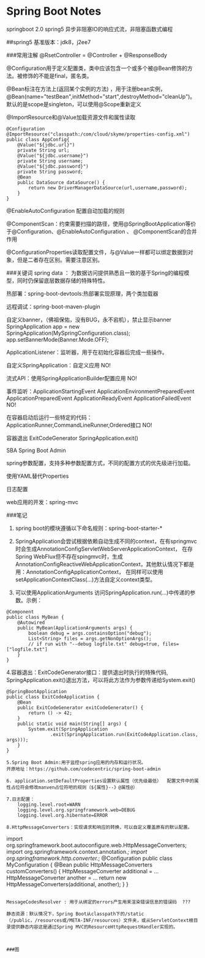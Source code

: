 # Spring Boot Notes
springboot 2.0   spring5  异步非阻塞IO的响应式流，非阻塞函数式编程 
 
##spring5
基准版本：jdk8，j2ee7

###常用注解
@RsetController = @Controller + @ResponseBody 

@Configuration用于定义配置类，类中应该包含一个或多个被@Bean修饰的方法。被修饰的不能是final，匿名类。

@Bean标注在方法上(返回某个实例的方法) ，用于注册bean实例，@Bean(name="testBean",initMethod="start",destroyMethod="cleanUp")。默认的是scope是singleton，可以使用@Scope重新定义

@ImportResource和@Value加载资源文件和属性读取

```
@Configuration
@ImportResource("classpath:/com/cloud/skyme/properties-config.xml")
public class AppConfig{
    @Value("${jdbc.url}")
    private String url;
    @Value("${jdbc.username}")
    private String username;
    @Value("${jdbc.password}")
    private String password;
    @Bean
    public DataSource dataSource() {
        return new DriverManagerDataSource(url,username,password);
    }
}
```

@EnableAutoConfiguration 配置自动加载的规则

@ComponentScan：约束需要扫描的路径，使用@SpringBootApplication等价于@Configuration、@EnableAutoConfiguration 、 @ComponentScan的合并作用

@ConfigurationProperties读取配置文件，与@Value一样都可以绑定数据到对象，但是二者存在区别。需要注意区别。

###关键词
spring data ： 为数据访问提供熟悉且一致的基于Spring的编程模型，同时仍保留底层数据存储的特殊特性。

热部署：spring-boot-devtools:热部署实现原理，两个类加载器

远程调试：spring-boot-maven-plugin

自定义banner，（佛祖保佑，没有BUG，永不宕机），禁止显示banner
SpringApplication app = new SpringApplication(MySpringConfiguration.class);
app.setBannerMode(Banner.Mode.OFF);

ApplicationListener：监听器，用于在初始化容器后完成一些操作。

自定义SpringApplication：自定义应用 NO!

流式API：使用SpringApplicationBuilder配置应用 NO!

事件监听：ApplicationStartingEvent ApplicationEnvironmentPreparedEvent ApplicationPreparedEvent ApplicationReadyEvent ApplicationFailedEvent NO!

在容器启动后运行一些特定的代码：ApplicationRunner,CommandLineRunner,Ordered接口   NO!

容器退出 ExitCodeGenerator SpringApplication.exit()

SBA Spring Boot Admin

spring参数配置，支持多种参数配置方式，不同的配置方式的优先级进行加载。

使用YAML替代Properties

日志配置

web应用的开发：spring-mvc

###笔记
1. spring boot的模块遵循以下命名规则：spring-boot-starter-*

2. SpringApplication会尝试根据依赖自动生成不同的context，在有springmvc时会生成AnnotationConfigServletWebServerApplicationContext，
在存Spring WebFlux但不存在spingmvc时，生成AnnotationConfigReactiveWebApplicationContext，其他默认情况下都是用：AnnotationConfigApplicationContext，
在同样可以使用setApplicationContextClass(…)方法自定义context类型。

3. 可以使用ApplicationArguments 访问SpringApplication.run(...)中传递的参数。示例：

```
@Component
public class MyBean {
    @Autowired
    public MyBean(ApplicationArguments args) {
        boolean debug = args.containsOption("debug");
        List<String> files = args.getNonOptionArgs();
        // if run with "--debug logfile.txt" debug=true, files=["logfile.txt"]
    }
}
```

4.容器退出：ExitCodeGenerator接口：提供退出时执行的特殊代码, SpringApplication.exit()退出方法，可以将此方法作为参数传递给System.exit()

```
@SpringBootApplication
public class ExitCodeApplication {
    @Bean
    public ExitCodeGenerator exitCodeGenerator() {
        return () -> 42;
    }
    public static void main(String[] args) {
        System.exit(SpringApplication
                .exit(SpringApplication.run(ExitCodeApplication.class, args)));
    }
}

5.Spring Boot Admin:用于监控spring应用的内存和运行状况。
开原地址：https://github.com/codecentric/spring-boot-admin

6. application.setDefaultProperties设置默认属性（优先级最低）  配置文件中的属性占位符会修改manven占位符吧的规则（${属性}--》@属性@）

7.日志配置：
	logging.level.root=WARN
	logging.level.org.springframework.web=DEBUG
	logging.level.org.hibernate=ERROR
	
8.HttpMessageConverters：实现请求和响应的转换，可以自定义覆盖原有的默认配置。

```
import org.springframework.boot.autoconfigure.web.HttpMessageConverters;
import org.springframework.context.annotation.*;
import org.springframework.http.converter.*;
@Configuration
public class MyConfiguration {
    @Bean
    public HttpMessageConverters customConverters() {
        HttpMessageConverter<?> additional = ...
        HttpMessageConverter<?> another = ...
        return new HttpMessageConverters(additional, another);
    }
}
```

MessageCodesResolver : 用于从绑定的errors产生用来渲染错误信息的错误码  ???

静态资源：默认情况下，Spring Boot从classpath下的/static（/public，/resources或/META-INF/resources）文件夹，或从ServletContext根目录提供静态内容这是通过Spring MVC的ResourceHttpRequestHandler实现的。



###图




























